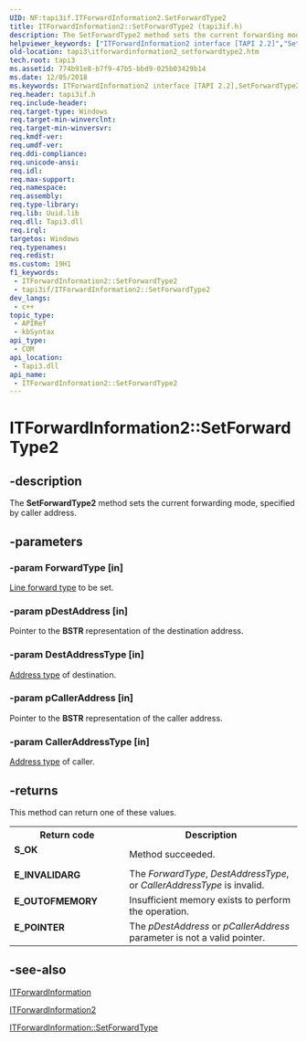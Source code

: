 ```yaml
---
UID: NF:tapi3if.ITForwardInformation2.SetForwardType2
title: ITForwardInformation2::SetForwardType2 (tapi3if.h)
description: The SetForwardType2 method sets the current forwarding mode, specified by caller address.
helpviewer_keywords: ["ITForwardInformation2 interface [TAPI 2.2]","SetForwardType2 method","ITForwardInformation2.SetForwardType2","ITForwardInformation2::SetForwardType2","SetForwardType2","SetForwardType2 method [TAPI 2.2]","SetForwardType2 method [TAPI 2.2]","ITForwardInformation2 interface","_tapi3_itforwardinformation2_setforwardtype2","tapi3.itforwardinformation2_setforwardtype2","tapi3if/ITForwardInformation2::SetForwardType2"]
old-location: tapi3\itforwardinformation2_setforwardtype2.htm
tech.root: tapi3
ms.assetid: 774b91e8-b7f9-47b5-bbd9-025b03429b14
ms.date: 12/05/2018
ms.keywords: ITForwardInformation2 interface [TAPI 2.2],SetForwardType2 method, ITForwardInformation2.SetForwardType2, ITForwardInformation2::SetForwardType2, SetForwardType2, SetForwardType2 method [TAPI 2.2], SetForwardType2 method [TAPI 2.2],ITForwardInformation2 interface, _tapi3_itforwardinformation2_setforwardtype2, tapi3.itforwardinformation2_setforwardtype2, tapi3if/ITForwardInformation2::SetForwardType2
req.header: tapi3if.h
req.include-header: 
req.target-type: Windows
req.target-min-winverclnt: 
req.target-min-winversvr: 
req.kmdf-ver: 
req.umdf-ver: 
req.ddi-compliance: 
req.unicode-ansi: 
req.idl: 
req.max-support: 
req.namespace: 
req.assembly: 
req.type-library: 
req.lib: Uuid.lib
req.dll: Tapi3.dll
req.irql: 
targetos: Windows
req.typenames: 
req.redist: 
ms.custom: 19H1
f1_keywords:
 - ITForwardInformation2::SetForwardType2
 - tapi3if/ITForwardInformation2::SetForwardType2
dev_langs:
 - c++
topic_type:
 - APIRef
 - kbSyntax
api_type:
 - COM
api_location:
 - Tapi3.dll
api_name:
 - ITForwardInformation2::SetForwardType2
---
```


# ITForwardInformation2::SetForwardType2


## -description

The 
<b>SetForwardType2</b> method sets the current forwarding mode, specified by caller address.

## -parameters

### -param ForwardType [in]

<a href="/windows/desktop/Tapi/lineforwardmode--constants">Line forward type</a> to be set.

### -param pDestAddress [in]

Pointer to the <b>BSTR</b> representation of the destination address.

### -param DestAddressType [in]

<a href="/windows/desktop/Tapi/lineaddresstype--constants">Address type</a> of destination.

### -param pCallerAddress [in]

Pointer to the <b>BSTR</b> representation of the caller address.

### -param CallerAddressType [in]

<a href="/windows/desktop/Tapi/lineaddresstype--constants">Address type</a> of caller.

## -returns

This method can return one of these values.

<table>
<tr>
<th>Return code</th>
<th>Description</th>
</tr>
<tr>
<td width="40%">
<dl>
<dt><b>S_OK</b></dt>
</dl>
</td>
<td width="60%">
Method succeeded.

</td>
</tr>
<tr>
<td width="40%">
<dl>
<dt><b>E_INVALIDARG</b></dt>
</dl>
</td>
<td width="60%">
The <i>ForwardType</i>, <i>DestAddressType</i>, or <i>CallerAddressType</i> is invalid.

</td>
</tr>
<tr>
<td width="40%">
<dl>
<dt><b>E_OUTOFMEMORY</b></dt>
</dl>
</td>
<td width="60%">
Insufficient memory exists to perform the operation.

</td>
</tr>
<tr>
<td width="40%">
<dl>
<dt><b>E_POINTER</b></dt>
</dl>
</td>
<td width="60%">
The <i>pDestAddress</i> or <i>pCallerAddress</i> parameter is not a valid pointer.

</td>
</tr>
</table>

## -see-also

<a href="/windows/desktop/api/tapi3if/nn-tapi3if-itforwardinformation">ITForwardInformation</a>



<a href="/windows/desktop/api/tapi3if/nn-tapi3if-itforwardinformation2">ITForwardInformation2</a>



<a href="/windows/desktop/api/tapi3if/nf-tapi3if-itforwardinformation-setforwardtype">ITForwardInformation::SetForwardType</a>

